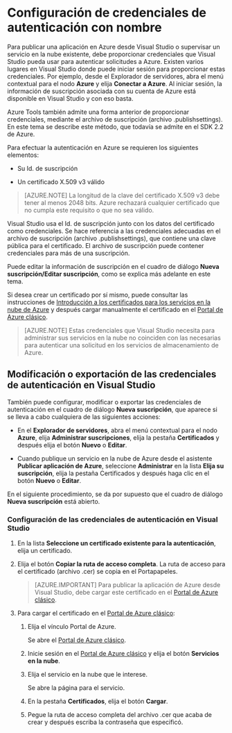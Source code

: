<properties
   pageTitle="Configuración de credenciales de autenticación con nombre | Microsoft Azure"
   description="Aprenda a proporcionar credenciales que Visual Studio pueda usar para autenticar solicitudes a Azure para publicar una aplicación en Azure desde Visual Studio o para supervisar un servicio en la nube existente. "
   services="visual-studio-online"
   documentationCenter="na"
   authors="TomArcher"
   manager="douge"
   editor="" />
<tags
   ms.service="multiple"
   ms.devlang="dotnet"
   ms.topic="article"
   ms.tgt_pltfrm="na"
   ms.workload="multiple"
   ms.date="08/15/2016"
   ms.author="tarcher" />

# Configuración de credenciales de autenticación con nombre

Para publicar una aplicación en Azure desde Visual Studio o supervisar un servicio en la nube existente, debe proporcionar credenciales que Visual Studio pueda usar para autenticar solicitudes a Azure. Existen varios lugares en Visual Studio donde puede iniciar sesión para proporcionar estas credenciales. Por ejemplo, desde el Explorador de servidores, abra el menú contextual para el nodo **Azure** y elija **Conectar a Azure**. Al iniciar sesión, la información de suscripción asociada con su cuenta de Azure está disponible en Visual Studio y con eso basta.

Azure Tools también admite una forma anterior de proporcionar credenciales, mediante el archivo de suscripción (archivo .publishsettings). En este tema se describe este método, que todavía se admite en el SDK 2.2 de Azure.

Para efectuar la autenticación en Azure se requieren los siguientes elementos:

- Su Id. de suscripción

- Un certificado X.509 v3 válido

>[AZURE.NOTE] La longitud de la clave del certificado X.509 v3 debe tener al menos 2048 bits. Azure rechazará cualquier certificado que no cumpla este requisito o que no sea válido.

Visual Studio usa el Id. de suscripción junto con los datos del certificado como credenciales. Se hace referencia a las credenciales adecuadas en el archivo de suscripción (archivo .publishsettings), que contiene una clave pública para el certificado. El archivo de suscripción puede contener credenciales para más de una suscripción.

Puede editar la información de suscripción en el cuadro de diálogo **Nueva suscripción/Editar suscripción**, como se explica más adelante en este tema.

Si desea crear un certificado por sí mismo, puede consultar las instrucciones de [Introducción a los certificados para los servicios en la nube de Azure](https://msdn.microsoft.com/library/windowsazure/gg551722.aspx) y después cargar manualmente el certificado en el [Portal de Azure clásico](http://go.microsoft.com/fwlink/?LinkID=213885).

>[AZURE.NOTE] Estas credenciales que Visual Studio necesita para administrar sus servicios en la nube no coinciden con las necesarias para autenticar una solicitud en los servicios de almacenamiento de Azure.

## Modificación o exportación de las credenciales de autenticación en Visual Studio

También puede configurar, modificar o exportar las credenciales de autenticación en el cuadro de diálogo **Nueva suscripción**, que aparece si se lleva a cabo cualquiera de las siguientes acciones:

- En el **Explorador de servidores**, abra el menú contextual para el nodo **Azure**, elija **Administrar suscripciones**, elija la pestaña **Certificados** y después elija el botón **Nuevo** o **Editar**.

- Cuando publique un servicio en la nube de Azure desde el asistente **Publicar aplicación de Azure**, seleccione **Administrar** en la lista **Elija su suscripción**, elija la pestaña Certificados y después haga clic en el botón **Nuevo** o **Editar**.

En el siguiente procedimiento, se da por supuesto que el cuadro de diálogo **Nueva suscripción** está abierto.

### Configuración de las credenciales de autenticación en Visual Studio

1. En la lista **Seleccione un certificado existente para la autenticación**, elija un certificado.

1. Elija el botón **Copiar la ruta de acceso completa**. La ruta de acceso para el certificado (archivo .cer) se copia en el Portapapeles.

    >[AZURE.IMPORTANT] Para publicar la aplicación de Azure desde Visual Studio, debe cargar este certificado en el [Portal de Azure clásico](http://go.microsoft.com/fwlink/?LinkID=213885).

1. Para cargar el certificado en el [Portal de Azure clásico](http://go.microsoft.com/fwlink/?LinkID=213885):

    1. Elija el vínculo Portal de Azure.

         Se abre el [Portal de Azure clásico](http://go.microsoft.com/fwlink/?LinkID=213885).

    1. Inicie sesión en el [Portal de Azure clásico](http://go.microsoft.com/fwlink/?LinkID=213885) y elija el botón **Servicios en la nube**.

    1. Elija el servicio en la nube que le interese.

        Se abre la página para el servicio.

    1. En la pestaña **Certificados**, elija el botón **Cargar**.

    1. Pegue la ruta de acceso completa del archivo .cer que acaba de crear y después escriba la contraseña que especificó.

<!---HONumber=AcomDC_0817_2016-->